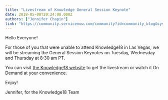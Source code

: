 ```yaml
---
title: "Livestream of Knowledge General Session Keynote"
date: 2018-05-08T20:24:08.000Z
authors: ["Jennifer Chapin"]
link: "https://community.servicenow.com/community?id=community_blog&sys_id=f1aed1c8db825f405322f4621f961994"
---
```

<p>Hello Everyone!</p>
<p>For those of you that were unable to attend Knowledge18 in Las Vegas, we will be streaming the General Session Keynotes on Tuesday, Wednesday and Thursday at 8:30 am PT.</p>
<p>You can visit <a href="https://knowledge.servicenow.com/" rel="nofollow">the Knowledge18 website</a> to get the livestream or watch it On Demand at your convenience.</p>
<p>Enjoy!</p>
<p>Jennifer, for the Knowledge18 Team</p>